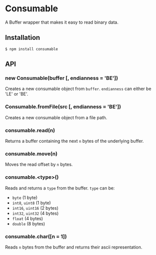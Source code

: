 Consumable
==========
A Buffer wrapper that makes it easy to read binary data. 

Installation
------------
```
$ npm install consumable
```

API
---
### new Consumable(buffer [, endianness = 'BE'])
Creates a new consumable object from `buffer`. `endianness` can either be 'LE' or 'BE'.

### Consumable.fromFile(src [, endianness = 'BE'])
Creates a new consumable object from a file path.

### consumable.read(n)
Returns a buffer containing the next `n` bytes of the underlying buffer.

### consumable.move(n)
Moves the read offset by `n` bytes.

### consumable.\<type\>()
Reads and returns a `type` from the buffer. `type` can be:

* `byte` (1 byte)
* `int8`, `uint8` (1 byte)
* `int16`, `uint16` (2 bytes)
* `int32`, `uint32` (4 bytes)
* `float` (4 bytes)
* `double` (8 bytes)

### consumable.char([n = 1])
Reads `n` bytes from the buffer and returns their ascii representation.
